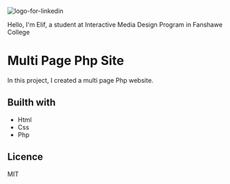 ![logo-for-linkedin](https://user-images.githubusercontent.com/77562114/151682776-cbf5760d-edb5-4b97-9569-a50a2390f113.png)
  <p> Hello, I'm Elif, a student at Interactive Media Design Program in Fanshawe College</p>

# Multi Page Php Site
In this project, I created a multi page Php website.

## Builth with
- Html
- Css
- Php

## Licence
MIT

